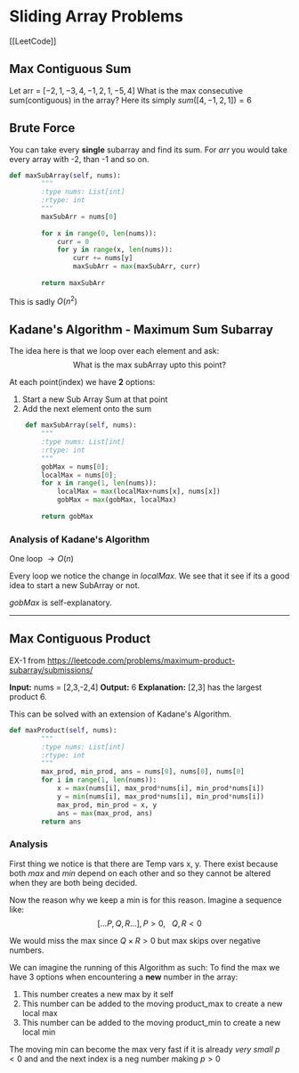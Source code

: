 # Sliding Array Problems

[[LeetCode]]

## Max Contiguous Sum

Let arr  = $[-2,1,-3,4,-1,2,1,-5,4]$
What is the max consecutive sum(contiguous) in the array?
Here its simply $sum([4, -1, 2, 1]) = 6$ 

## Brute Force

You can take every **single** subarray and find its sum. For $arr$ you would take every array with -2, than -1 and so on.

```python
def maxSubArray(self, nums):
        """
        :type nums: List[int]
        :rtype: int
        """
        maxSubArr = nums[0]
        
        for x in range(0, len(nums)):
            curr = 0
            for y in range(x, len(nums)):
                curr += nums[y]
                maxSubArr = max(maxSubArr, curr)
                
        return maxSubArr

```

This is sadly $O(n^2)$



## Kadane's Algorithm - Maximum Sum Subarray

The idea here is that we loop over each element and ask:
$$\text{What is the max subArray upto this point?}$$

At each point(index) we have **2** options:
1. Start a new Sub Array Sum at that point
2. Add the next element onto the sum

```python
    def maxSubArray(self, nums):
        """
        :type nums: List[int]
        :rtype: int
        """
        gobMax = nums[0];
        localMax = nums[0];
        for x in range(1, len(nums)):
            localMax = max(localMax+nums[x], nums[x])
            gobMax = max(gobMax, localMax)
            
        return gobMax
```

### Analysis of Kadane's Algorithm 
One loop $\to O(n)$

Every loop we notice the change in $localMax$. We see that it see if its a good idea to start a new SubArray or not. 

$gobMax$ is self-explanatory.  

---
## Max Contiguous Product

EX-1 from https://leetcode.com/problems/maximum-product-subarray/submissions/

**Input:** nums = [2,3,-2,4]
**Output:** 6
**Explanation:** [2,3] has the largest product 6.

This can be solved with an extension of Kadane's Algorithm. 

```python
def maxProduct(self, nums):
        """
        :type nums: List[int]
        :rtype: int
        """
        max_prod, min_prod, ans = nums[0], nums[0], nums[0]
        for i in range(1, len(nums)):
            x = max(nums[i], max_prod*nums[i], min_prod*nums[i])
            y = min(nums[i], max_prod*nums[i], min_prod*nums[i])            
            max_prod, min_prod = x, y
            ans = max(max_prod, ans)
        return ans
```
### Analysis

First thing we notice is that there are Temp vars x, y. There exist because both $max$ and $min$ depend on each other and so they cannot be altered when they are both being decided.  

Now the reason why we keep a min is for this reason. Imagine a sequence like: $$[\dotso P, Q, R \dotso], P > 0,  \ \ \ Q, R < 0$$

We would miss the max since $Q \times R > 0$ but max skips over negative numbers.

We can imagine the running of this Algorithm as such:
To find the max we have 3 options when encountering a **new** number in the array:

1. This number creates a new max by it self 
2. This number can be added to the moving product_max to create a new local max
3. This number can be added to the moving product_min to create a new local min 

The moving min can become the max very fast if it is already *very small* $p < 0$ and and the next index is a neg number making $p > 0$
 
